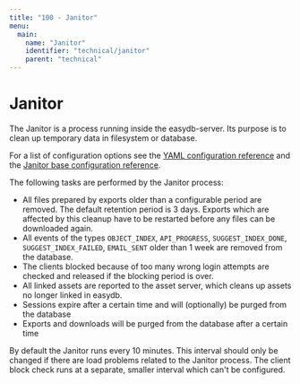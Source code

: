 ```yaml
---
title: "100 - Janitor"
menu:
  main:
    name: "Janitor"
    identifier: "technical/janitor"
    parent: "technical"
---
```

# Janitor

The Janitor is a process running inside the easydb-server. Its purpose is to clean up temporary data in filesystem or database.

For a list of configuration options see the [YAML configuration reference](/en/sysadmin/konfiguration/yaml) and the [Janitor base configuration reference](/en/webfrontend/administration/base-config/janitor).

The following tasks are performed by the Janitor process:

* All files prepared by exports older than a configurable period are removed. The default retention period is 3 days. Exports which are affected by this cleanup have to be restarted before any files can be downloaded again.
* All events of the types `OBJECT_INDEX`, `API_PROGRESS`, `SUGGEST_INDEX_DONE`, `SUGGEST_INDEX_FAILED`, `EMAIL_SENT` older than 1 week are removed from the database.
* The clients blocked because of too many wrong login attempts are checked and released if the blocking period is over.
* All linked assets are reported to the asset server, which cleans up assets no longer linked in easydb.
* Sessions expire after a certain time and will (optionally) be purged from the database
* Exports and downloads will be purged from the database after a certain time

By default the Janitor runs every 10 minutes. This interval should only be changed if there are load problems related to the Janitor process. The client block check runs at a separate, smaller interval which can't be configured.
